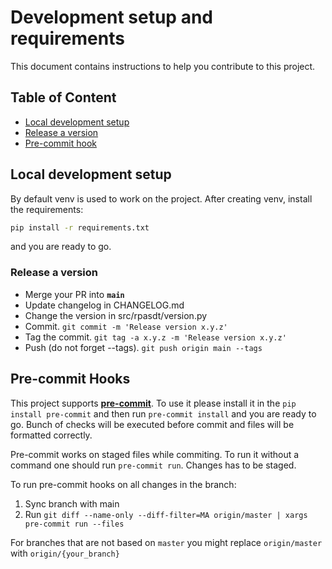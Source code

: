 # Development setup and requirements

This document contains instructions to help you contribute to this project.

## Table of Content
- [Local development setup](#-local-development-setup)
- [Release a version](#-releasing-a-new-version)
- [Pre-commit hook](#precommit-hooks)

## Local development setup

By default venv is used to work on the project. After creating venv, install the requirements:

```bash
pip install -r requirements.txt
```
and you are ready to go.

### Release a version

- Merge your PR into **`main`**
- Update changelog in CHANGELOG.md
- Change the version in src/rpasdt/version.py
- Commit. `git commit -m 'Release version x.y.z'`
- Tag the commit. `git tag -a x.y.z -m 'Release version x.y.z'`
- Push (do not forget --tags). `git push origin main --tags`



## Pre-commit Hooks

This project supports [**pre-commit**](https://pre-commit.com/). To use it please install it
in the `pip install pre-commit` and then run `pre-commit install` and you are ready to go.
Bunch of checks will be executed before commit and files will be formatted correctly.

Pre-commit works on staged files while commiting. To run it without a command one should run `pre-commit run`. Changes has to be staged.

To run pre-commit hooks on all changes in the branch:

1.  Sync branch with main
1.  Run `git diff --name-only --diff-filter=MA origin/master | xargs pre-commit run --files`

For branches that are not based on `master` you might replace `origin/master` with `origin/{your_branch}`
